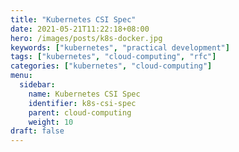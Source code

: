 ```yaml
---
title: "Kubernetes CSI Spec"
date: 2021-05-21T11:22:18+08:00
hero: /images/posts/k8s-docker.jpg
keywords: ["kubernetes", "practical development"]
tags: ["kubernetes", "cloud-computing", "rfc"]
categories: ["kubernetes", "cloud-computing"]
menu:
  sidebar:
    name: Kubernetes CSI Spec
    identifier: k8s-csi-spec
    parent: cloud-computing
    weight: 10
draft: false
---
```


  